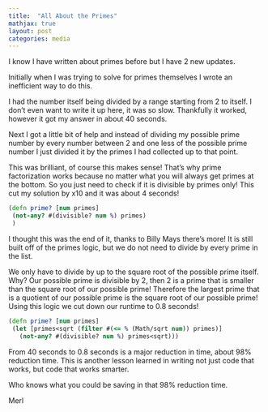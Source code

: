 ```yaml
---
title:  "All About the Primes"
mathjax: true
layout: post
categories: media
---
```



I know I have written about primes before but I have 2 new updates.

Initially when I was trying to solve for primes themselves I wrote an inefficient way to do this.

I had the number itself being divided by a range starting from 2 to itself. I don’t even want to write it up here, it was so slow. Thankfully it worked, however it got my answer in about 40 seconds.

Next I got a little bit of help and instead of dividing my possible prime number by every number between 2 and one less of the possible prime number I just divided it by the primes I had collected up to that point.

This was brilliant, of course this makes sense! That’s why prime factorization works because no matter what you will always get primes at the bottom. So you just need to check if it is divisible by primes only! This cut my solution by x10 and it was about 4 seconds!

```clojure
(defn prime? [num primes]
 (not-any? #(divisible? num %) primes)
 )
```

I thought this was the end of it, thanks to Billy Mays there’s more! It is still built off of the primes logic, but we do not need to divide by every prime in the list.

We only have to divide by up to the square root of the possible prime itself. Why?
Our possible prime is divisible by 2, then 2 is a prime that is smaller than the square root of our possible prime! Therefore the largest prime that is a quotient of our possible prime is the square root of our possible prime! Using this logic we cut down our runtime to 0.8 seconds!

```clojure
(defn prime? [num primes]
 (let [primes<sqrt (filter #(<= % (Math/sqrt num)) primes)]
   (not-any? #(divisible? num %) primes<sqrt)))


```

From 40 seconds to 0.8 seconds is a major reduction in time, about 98% reduction time.
This is another lesson learned in writing not just code that works, but code that works smarter.

Who knows what you could be saving in that 98% reduction time.

Merl
